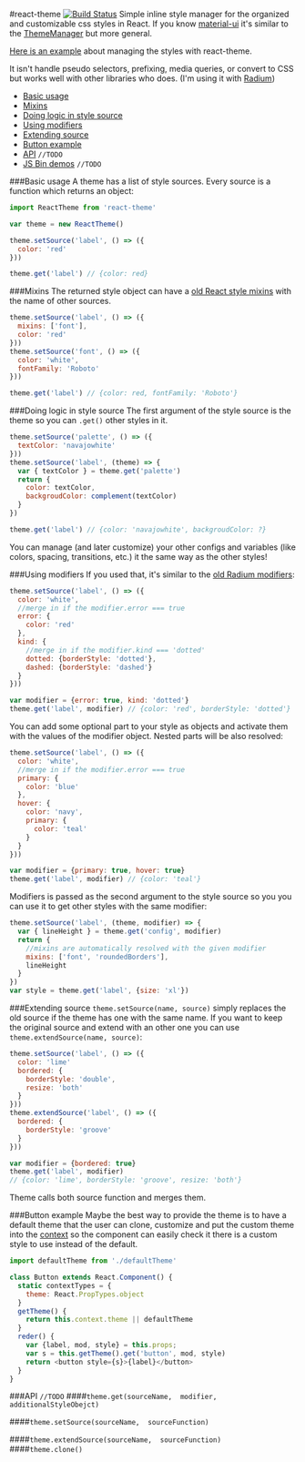 #react-theme [![Build Status](https://img.shields.io/travis/azazdeaz/react-theme.svg?style=flat-square)](https://travis-ci.org/azazdeaz/react-theme)
Simple inline style manager for the organized and customizable css styles in React.
If you know [material-ui](https://github.com/callemall/material-ui) it's similar to the [ThemeManager](http://material-ui.com/#/customization/themes) but more general.

[Here is an example](https://github.com/azazdeaz/react-matterkit/tree/master/src/styles/sources) about managing the styles with react-theme.

It isn't handle pseudo selectors, prefixing, media queries, or convert to CSS but works well with other libraries who does. (I'm using it with [Radium](https://github.com/FormidableLabs/radium))  

- [Basic usage](#basic-usage)
- [Mixins](#mixins)
- [Doing logic in style source](#doing-logic-in-style-source)
- [Using modifiers](#using-modifiers)
- [Extending source](#extending-source)
- [Button example](#button-example)
- [API](#api) ```//TODO```
- [JS Bin demos]() ```//TODO```


###Basic usage
A theme has a list of style sources. Every source is a function which returns an object: 
```javascript
import ReactTheme from 'react-theme'

var theme = new ReactTheme()

theme.setSource('label', () => ({
  color: 'red'
}))

theme.get('label') // {color: red}
```

###Mixins
The returned style object can have a [old React style mixins](https://facebook.github.io/react/docs/reusable-components.html#mixins) with the name of other sources.
```javascript
theme.setSource('label', () => ({
  mixins: ['font'],
  color: 'red'
}))
theme.setSource('font', () => ({
  color: 'white',
  fontFamily: 'Roboto'
}))

theme.get('label') // {color: red, fontFamily: 'Roboto'}
```


###Doing logic in style source
The first argument of the style source is the theme so you can ```.get()``` other styles in it.
```javascript
theme.setSource('palette', () => ({
  textColor: 'navajowhite'
}))
theme.setSource('label', (theme) => {
  var { textColor } = theme.get('palette')
  return {
    color: textColor,
    backgroudColor: complement(textColor)
  }
})

theme.get('label') // {color: 'navajowhite', backgroudColor: ?}
```
You can manage (and later customize)  your other configs and variables (like colors, spacing, transitions, etc.) it the same way as the other styles!


###Using modifiers
If you used that, it's similar to the [old Radium modifiers](https://github.com/FormidableLabs/radium/blob/v0.10.3/docs/guides/overview.md#modifiers):  
```javascript
theme.setSource('label', () => ({
  color: 'white',
  //merge in if the modifier.error === true
  error: {
    color: 'red'
  },
  kind: {
    //merge in if the modifier.kind === 'dotted'
    dotted: {borderStyle: 'dotted'},
    dashed: {borderStyle: 'dashed'}
  }
}))

var modifier = {error: true, kind: 'dotted'}
theme.get('label', modifier) // {color: 'red', borderStyle: 'dotted'}
```
You can add some optional part to your style as objects and activate them with the values of the modifier object. 
Nested parts will be also resolved:
```javascript
theme.setSource('label', () => ({
  color: 'white',
  //merge in if the modifier.error === true
  primary: {
    color: 'blue'
  },
  hover: {
    color: 'navy',
    primary: {
      color: 'teal'
    }
  }
}))

var modifier = {primary: true, hover: true}
theme.get('label', modifier) // {color: 'teal'}
```
Modifiers is passed as the second argument to the style source so you you can use it to get other styles with the same modifier: 
```javascript
theme.setSource('label', (theme, modifier) => {
  var { lineHeight } = theme.get('config', modifier)
  return {
    //mixins are automatically resolved with the given modifier
    mixins: ['font', 'roundedBorders'],
    lineHeight
  }
})
var style = theme.get('label', {size: 'xl'})
```
###Extending source
```theme.setSource(name, source)``` simply replaces  the old source if the theme has one with the same name. If you want to keep the original source and extend with an other one you can use ```theme.extendSource(name, source)```:
```javascript
theme.setSource('label', () => ({
  color: 'lime'
  bordered: {
    borderStyle: 'double',
    resize: 'both'
  }
}))
theme.extendSource('label', () => ({
  bordered: {
    borderStyle: 'groove'
  }
}))

var modifier = {bordered: true}
theme.get('label', modifier) 
// {color: 'lime', borderStyle: 'groove', resize: 'both'}
```
Theme calls both source function and merges them.

###Button example
Maybe the best way to provide the theme is to have a default theme that the user can clone, customize and put the custom theme into the [context](https://blog.jscrambler.com/react-js-communication-between-components-with-contexts/) so the component can easily check it there is a custom style to use instead of the default.
```javascript
import defaultTheme from './defaultTheme'

class Button extends React.Component() {
  static contextTypes = {
    theme: React.PropTypes.object
  }
  getTheme() {
    return this.context.theme || defaultTheme
  }
  reder() {
    var {label, mod, style} = this.props;
    var s = this.getTheme().get('button', mod, style)
    return <button style={s}>{label}</button>
  }
}
```

###API ```//TODO```
####```theme.get(sourceName,  modifier,  additionalStyleObejct)```

####```theme.setSource(sourceName,  sourceFunction)```

####```theme.extendSource(sourceName,  sourceFunction)```
####```theme.clone()```
